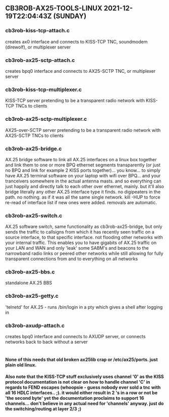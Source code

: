 ## CB3ROB-AX25-TOOLS-LINUX 2021-12-19T22:04:43Z (SUNDAY)
### cb3rob-kiss-tcp-attach.c
creates ax0 interface and connects to KISS-TCP TNC, soundmodem (direwolf), or multiplexer server
### cb3rob-ax25-sctp-attach.c
creates bpq0 interface and connects to AX25-SCTP TNC, or multiplexer server
### cb3rob-kiss-tcp-multiplexer.c
KISS-TCP server pretending to be a transparent radio network with KISS-TCP TNCs to clients
### cb3rob-ax25-sctp-multiplexer.c
AX25-over-SCTP server pretending to be a transparent radio network with AX25-SCTP TNCs to clients
### cb3rob-ax25-bridge.c
AX.25 bridge software to link all AX.25 interfaces on a linux box together and link them to one or more BPQ ethernet segments transparently (or just no BPQ and link for example 2 KISS ports together)... you know... to simply have AX.25 terminal software on your laptop with wifi over BPQ... and your tranceivers somewhere in the actual antenna masts. and so everything can just happily and directly talk to each other over ethernet, mainly. but it'll also bridge literally any other AX.25 interface type it finds. no digipeaters in the path. no nothing. as if it was all the same single network. kill -HUP to force re-read of interface list if new ones were added. removals are automatic.
### cb3rob-ax25-switch.c
AX.25 software switch, same functionality as cb3rob-ax25-bridge, but only sends the traffic to callsigns from which it has recently seen traffic on a source interface, to that specific interface. not flooding other networks with your internal traffic.
This enables you to have gigabits of AX.25 traffic on your LAN and WAN and only 'leak' some SABM's and beacons to the narrowband radio links or peered other networks while still allowing for fully transparent connections from and to everything on all networks
### cb3rob-ax25-bbs.c
standalone AX.25 BBS
### cb3rob-ax25-getty.c
'telnetd' for AX.25 - runs /bin/login in a pty which gives a shell after logging in
### cb3rob-axudp-attach.c
creates bpq0 interface and connects to AXUDP server, or connects networks back to back without a server
#
#### None of this needs that old broken ax25lib crap or /etc/ax25/ports. just plain old linux.
#### Also note that the KISS-TCP stuff exclusively uses channel '0' as the KISS protocol documentation is not clear on how to handle channel 'C' in regards to FEND escapes (whoopsie - guess nobody ever sold a tnc with all 16 HDLC interfaces.. ;). it would either result in 2 's in a row or not be 'the second byte' yet the documentation proclaims to support 16 channels... don't believe in any actual need for 'channels' anyway. just do the switching/routing at layer 2/3 ;)
